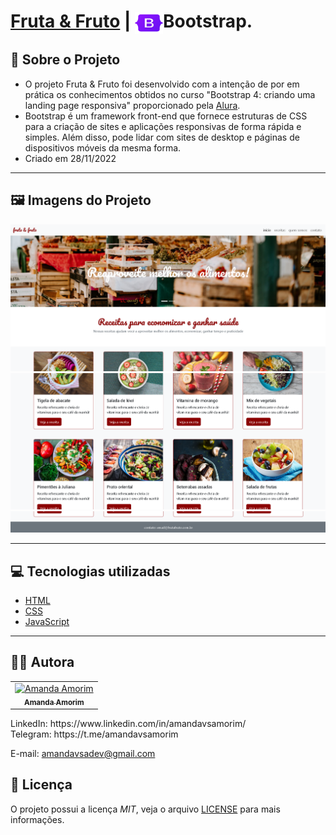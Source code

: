 # [Fruta & Fruto](https://amandavsadev.github.io/fruta-e-fruto/) | <img align="center" alt="Amanda-HTML" height="35" width="45" src="https://raw.githubusercontent.com/devicons/devicon/master/icons/bootstrap/bootstrap-original.svg">Bootstrap.

## :page_facing_up: Sobre o Projeto
- O projeto Fruta & Fruto foi desenvolvido com a intenção de por em prática os conhecimentos obtidos no curso "Bootstrap 4: criando uma landing page responsiva" proporcionado pela [Alura](https://github.com/alura-cursos).
- Bootstrap é um framework front-end que fornece estruturas de CSS para a criação de sites e aplicações responsivas de forma rápida e simples. Além disso, pode lidar com sites de desktop e páginas de dispositivos móveis da mesma forma.
- Criado em 28/11/2022
---
## :framed_picture: Imagens do Projeto

![imagem-projeto-final](img-1.png)
![imagem-projeto-final](img-2.png)
![imagem-projeto-final](img-3.png)

---
##  💻 Tecnologias utilizadas
  * [HTML](https://developer.mozilla.org/pt-BR/docs/Web/HTML) 
  * [CSS](https://developer.mozilla.org/pt-BR/docs/Web/CSS)
  * [JavaScript](https://developer.mozilla.org/pt-BR/docs/Web/JavaScript)
---
## :woman_technologist:  Autora

<table class="author">
  <tr>
    <td align="center">
      <a href="https://github.com/amandavsadev">
        <img src="https://avatars.githubusercontent.com/u/104646886?v=4" 
        width="100px;" alt="Amanda Amorim"/>
        <br/>
        <sub>
          <b>Amanda Amorim</b>
        </sub>
      </a>
    </td>
  </tr>
</table>   
   LinkedIn: https://www.linkedin.com/in/amandavsamorim/ <br>
   Telegram: https://t.me/amandavsamorim
   
   E-mail: amandavsadev@gmail.com
   
  ## 📝 Licença
  
   O projeto possui a licença _MIT_, veja o arquivo [LICENSE](LICENSE) para mais informações.
